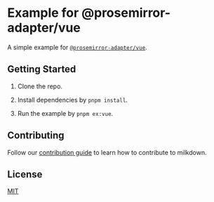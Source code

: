 # Example for @prosemirror-adapter/vue

A simple example for [`@prosemirror-adapter/vue`](../../packages/vue/).

## Getting Started

1. Clone the repo.

2. Install dependencies by `pnpm install`.

3. Run the example by `pnpm ex:vue`.

## Contributing

Follow our [contribution guide](../../CONTRIBUTING.md) to learn how to contribute to milkdown.

## License

[MIT](../../LICENSE)
